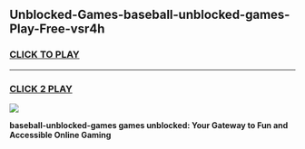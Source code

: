 
## Unblocked-Games-baseball-unblocked-games-Play-Free-vsr4h
<h3>
<a href="https://premium76.site?title=baseball-unblocked-games&ref=19M">CLICK TO PLAY</a></h3>
<hr>

<h3>
<a href="https://premium76.site?title=baseball-unblocked-games&ref=19M">CLICK 2 PLAY</a>
  
</h3>

<a href="https://premium76.site?title=baseball-unblocked-games&ref=19M"><img src="https://clearcache.store/games.png"></a>


**baseball-unblocked-games games unblocked: Your Gateway to Fun and Accessible Online Gaming**
